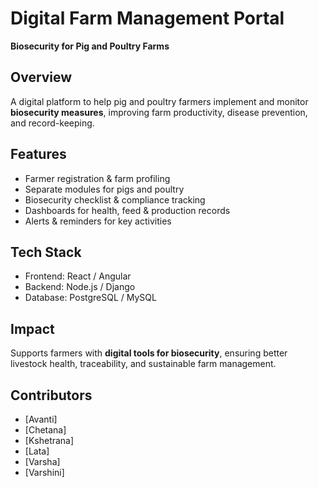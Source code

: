 # Digital Farm Management Portal  
**Biosecurity for Pig and Poultry Farms**

##  Overview
A digital platform to help pig and poultry farmers implement and monitor **biosecurity measures**, improving farm productivity, disease prevention, and record-keeping.

##  Features
- Farmer registration & farm profiling  
- Separate modules for pigs and poultry  
- Biosecurity checklist & compliance tracking  
- Dashboards for health, feed & production records  
- Alerts & reminders for key activities  

## Tech Stack
- Frontend: React / Angular  
- Backend: Node.js / Django  
- Database: PostgreSQL / MySQL  

##  Impact
Supports farmers with **digital tools for biosecurity**, ensuring better livestock health, traceability, and sustainable farm management.  

##  Contributors
- [Avanti] 
- [Chetana]
- [Kshetrana]
- [Lata]
- [Varsha]
- [Varshini] 

